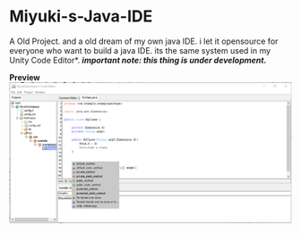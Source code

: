# Miyuki-s-Java-IDE
A Old Project. and a old dream of my own java IDE. i let it opensource for everyone who want to build a java IDE. its the same system used in my Unity Code Editor*.
***important note: this thing is under development.***

**Preview**
![MiyukiIDE Img](/readme_assets/IDE.PNG)
